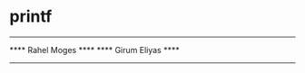 # printf
**********************
**** Rahel Moges    ****
**** Girum Eliyas ****
**********************